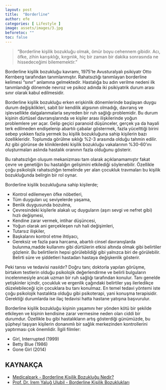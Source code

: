 ```yaml
---
layout: post
title:  "Borderline"
author: efe
categories: [ Lifestyle ]
image: assets/images/3.jpg
beforetoc: ""
toc: false
---
```


> ”Borderline kişilik bozukluğu olmak, ömür boyu cehennem gibidir. Acı, öfke, zihin karışıklığı, kırgınlık, hiç bir zaman bir dakika sonrasında ne hissedeceğimi bilememektir.”

  Borderline kişilik bozukluğu kavramı, 1975’te Avusturalyalı psikiyatr Otto Kernberg tarafından tanımlanmıştır. Rahatsızlığı tanımlayan borderline kelimesi “sınır” anlamına gelmektedir. Hastalığa bu adın verilme nedeni ilk tanımlandığı dönemde nevroz ve psikoz adında iki psikiyatrik durum arası sınır olarak kabul edilmesidir.

  Borderline kişilik bozukluğu erken erişkinlik dönemlerinde başlayan duygu durum değişiklikleri, sabit bir kendilik algısının olmadığı, davranış ve işlevsellikte dalgalanmalarla seyreden bir ruh sağlığı problemidir. Bu durum kişinin dürtüsel davranışlarında ve kişiler arası ilişkilerinde yoğun problemlere yer açar. Gelip geçici paranoid düşünceler, gerçek ya da hayali terk edilmeden endişelenip abartılı çabalar göstermek, fazla yücelttiği birini sebep yokken fazla yermek bu kişilik bozukluğuna sahip kişilerin bazı özellikleridir. Toplumda görülme sıklığı %2-3 arasında olduğu tahmin edilir. Az gibi görünse de kliniklerdeki kişilik bozukluğu vakalarının 
%30-60’ını oluşturmaları aslında hastalık oranının fazla olduğunu gösterir.

  Bu rahatsızlığın oluşum mekanizması tam olarak açıklanamamıştır fakat çevre ve genetiğin bu hastalığın gelişimini etkilediği söylenebilir. Özellikle çoğu psikolojik rahatsızlığın temelinde yer alan çocukluk travmaları bu kişilik bozukluğunda belirgin bir rol oynar.

  Borderline kişilik bozukluğuna sahip kişilerde;

-	Kontrol edilemeyen öfke nöbetleri,
-	Tüm duyguları uç seviyelerde yaşama,
-	Benlik duygusunda bozulma,
-	Çevresindeki kişilerle alakalı uç duyguların (aşırı sevgi ve nefret gibi) hızlı değişmesi, 
-	Kendine zarar vermek, intihar düşüncesi,
-	Yoğun olarak ani gerçekleşen ruh hali değişimleri,
-	Tutarsız ilişkiler,
-	Başkalarını kontrol etme ihtiyacı,
-	Gereksiz ve fazla para harcama, abartılı cinsel davranışlarda bulunma,madde kullanımı gibi dürtülerin etkisi altında olmak gibi belirtiler gözlenir. Bu belirtilerin hepsi görülebildiği gibi yalnızca biri de görülebilir. Belirti süre ve şiddetleri hastadan hastaya değişkenlik gösterir.

  Peki tanısı ve tedavisi nasıldır? Doğru tanı; doktorla yapılan görüşme, birtakım testlerin olduğu psikolojik değerlendirme ve belirli bulguların incelenmesiyle ancak uzman bir ruh sağlığı tarafından konulur. Tanı genelde yetişkinler içindir, çocukluk ve ergenlik çağındaki belirtiler yaş ilerledikçe düzelebileceği için çocuklara bu tanı konulmaz. En temel tedavi yöntemi iste çoğu psikolojik hastalıkta olduğu gibi psikoterapi, yani konuşma terapisidir. Gerektiği durumlarda ise ilaç tedavisi hatta hastane yatışına başvurulur.

  Borderline kişilik bozukluğu kişinin yaşamını her yönden kötü bir şekilde etkileyen ve kişinin kendisine zarar vermesine neden olan ciddi bir durumdur. Özellikle bu gibi hastalıkların artış gösterdiği günümüzde, bu şüpheyi taşıyan kişilerin donanımlı bir sağlık merkezinden kontrollerini yaptırması çok önemlidir.
İlgili filmler:
  
- Girl, Interrupted (1999)
- Betty Blue (1986)
- Gone Girl (2014)


## KAYNAKÇA
- [Medicalpark - Borderline Kişilik Bozukluğu Nedir?](https://www.medicalpark.com.tr/borderline-kisilik-bozuklugu/hg-2485)
- [Prof. Dr. İrem Yaluğ Ulubil - Borderline Kişilik Bozuklukları](https://www.iremyalugulubil.com/tr/article/desc/46768/borderline-kisilik-bozukluklari.html)
